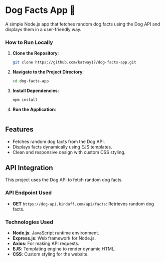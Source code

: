 # Dog Facts App 🐶
A simple Node.js app that fetches random dog facts using the Dog API and displays them in a user-friendly way.

### How to Run Locally

1. **Clone the Repository**:
   ```bash
   git clone https://github.com/katway17/dog-facts-app.git

2. **Navigate to the Project Directory**:
   ```bash
   cd dog-facts-app

3. **Install Dependencies**:
   ```bash
   npm install

4. **Run the Application**:
   ```bash

## Features
- Fetches random dog facts from the Dog API.
- Displays facts dynamically using EJS templates.
- Clean and responsive design with custom CSS styling.

## API Integration
This project uses the Dog API to fetch random dog facts.

### API Endpoint Used
- **GET** `https://dog-api.kinduff.com/api/facts`: Retrieves random dog facts.

### Technologies Used
- **Node.js**: JavaScript runtime environment.
- **Express.js**: Web framework for Node.js.
- **Axios**: For making API requests.
- **EJS**: Templating engine to render dynamic HTML.
- **CSS**: Custom styling for the website.
